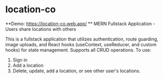 # location-co
**Demo: https://location-co.web.app/ **
MERN Fullstack Application - Users share locations with others

This is a fullstack application that utilizes authentication, route guarding, image uploads, and React hooks (useContext, useReducer, and custom hooks) for state management. Supports all CRUD operations.
To use:

1. Sign in
2. Add a location
3. Delete, update, add a location, or see other user's locations.
